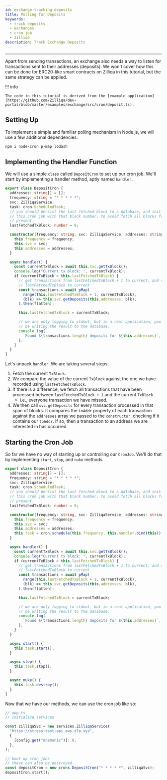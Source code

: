 ```yaml
---
id: exchange-tracking-deposits
title: Polling for Deposits
keywords:
  - track deposits
  - exchanges
  - cron job
  - zilliqa
description: Track Exchange Deposits
---
```


---

Apart from sending transactions, an exchange also needs a way to listen for
transactions sent to their addresses (deposits). We won't cover how this can
be done for ERC20-like smart contracts on Zilliqa in this tutorial, but the
same strategy can be applied.

!!! info

    The code in this tutorial is derived from the [example application](https://github.com/Zilliqa/dev-portal/blob/master/examples/exchange/src/cron/deposit.ts).

## Setting Up

To implement a simple and familiar polling mechanism in Node.js, we will use
a few additional dependencies:

```sh
npm i node-cron p-map lodash
```

## Implementing the Handler Function

We will use a simple `class` called `DepositCron` to set up our cron job.
We'll start by implementing a handler method, aptly named `handler`.

```ts
export class DepositCron {
  addresses: string[] = [];
  frequency: string = "* * * * *";
  svc: ZilliqaService;
  task: cron.ScheduledTask;
  // you should persist the last fetched block to a database, and initialise
  // this cron job with that block number, to avoid fetch all blocks from 0 to
  // present.
  lastFetchedTxBlock: number = 0;

  constructor(frequency: string, svc: ZilliqaService, addresses: string[]) {
    this.frequency = frequency;
    this.svc = svc;
    this.addresses = addresses;
  }

  async handler() {
    const currentTxBlock = await this.svc.getTxBlock();
    console.log("Current tx block: ", currentTxBlock);
    if (currentTxBlock > this.lastFetchedTxBlock) {
      // get transactions from lastFetchedTxBlock + 1 to current, and set
      // lastFetchedTxBlock to current
      const transactions = await pMap(
        range(this.lastFetchedTxBlock + 1, currentTxBlock),
        (blk) => this.svc.getDeposits(this.addresses, blk),
      ).then(flatten);

      this.lastFetchedTxBlock = currentTxBlock;

      // we are only logging to stdout, but in a real application, you would
      // be writing the result to the database.
      console.log(
        `Found ${transactions.length} deposits for ${this.addresses}`,
      );
    }
  }
}
```

Let's unpack `handler`. We are taking several steps:

1. Fetch the current `TxBlock`.
2. We compare the value of the current `TxBlock` against the one we have
   recorded using `lastFetchedTxBlock`.
3. If there is a difference, we fetch all transactions that have been
   processed between `lastFetchedTxBlock + 1` and the current `TxBlock`
   - i.e., everyone transaction we have missed.
4. We then call `svc.getDeposits` for every transaction processed in that span
   of blocks. It compares the `toAddr` property of each transaction against
   the `addresses` array we passed to the `constructor`, checking if it
   contains our `toAddr`. If so, then a transaction to an address we are
   interested in has occurred.

## Starting the Cron Job

So far we have no way of starting up or controlling our `CronJob`. We'll do that by
implementing `start`, `stop`, and `nuke` methods.

```ts
export class DepositCron {
  addresses: string[] = [];
  frequency: string = "* * * * *";
  svc: ZilliqaService;
  task: cron.ScheduledTask;
  // you should persist the last fetched block to a database, and initialise
  // this cron job with that block number, to avoid fetch all blocks from 0 to
  // present.
  lastFetchedTxBlock: number = 0;

  constructor(frequency: string, svc: ZilliqaService, addresses: string[]) {
    this.frequency = frequency;
    this.svc = svc;
    this.addresses = addresses;
    this.task = cron.schedule(this.frequency, this.handler.bind(this));
  }

  async handler() {
    const currentTxBlock = await this.svc.getTxBlock();
    console.log("Current tx block: ", currentTxBlock);
    if (currentTxBlock > this.lastFetchedTxBlock) {
      // get transactions from lastFetchedTxBlock + 1 to current, and set
      // lastFetchedTxBlock to current
      const transactions = await pMap(
        range(this.lastFetchedTxBlock + 1, currentTxBlock),
        (blk) => this.svc.getDeposits(this.addresses, blk),
      ).then(flatten);

      this.lastFetchedTxBlock = currentTxBlock;

      // we are only logging to stdout, but in a real application, you would
      // be writing the result to the database.
      console.log(
        `Found ${transactions.length} deposits for ${this.addresses}`,
      );
    }
  }

  async start() {
    this.task.start();
  }

  async stop() {
    this.task.stop();
  }

  async nuke() {
    this.task.destroy();
  }
}
```

Now that we have our methods, we can use the cron job like so:

```ts
// app.ts
// initialise services

const zilliqaSvc = new services.ZilliqaService(
  "https://stress-test-api.aws.z7a.xyz",
  {
    [config.get("mnemonic")]: 8,
  },
);

// boot up cron jobs
// these can also be destroyed
const depositCron = new crons.DepositCron("* * * * *", zilliqaSvc);
depositCron.start();
```
